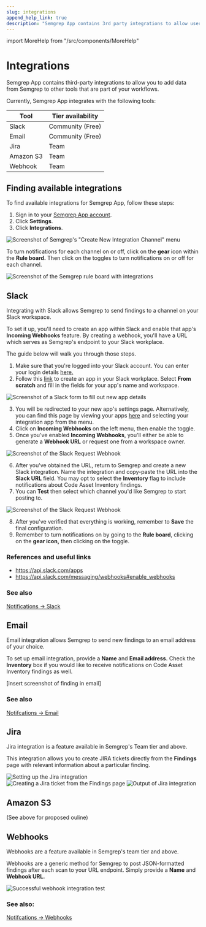 ```yaml
---
slug: integrations
append_help_link: true
description: "Semgrep App contains 3rd party integrations to allow users to add data from Semgrep to other tools that are part of their workflows."
---
```


import MoreHelp from "/src/components/MoreHelp"

# Integrations

Semgrep App contains third-party integrations to allow you to add data from Semgrep to other tools that are part of your workflows.

Currently, Semgrep App integrates with the following tools:

| Tool | Tier availability |
| ---- | ---------------- |
| Slack | Community (Free) |
| Email | Community (Free) |
| Jira | Team |
| Amazon S3 | Team |
| Webhook | Team |

## Finding available integrations

To find available integrations for Semgrep App, follow these steps:

1. Sign in to your [Semgrep App account](https://semgrep.dev/).
2. Click **Settings**.
3. Click **Integrations**.

![Screenshot of Semgrep's "Create New Integration Channel" menu](../img/integration-firstview.png)<br />

To turn notifications for each channel on or off, click on the **gear** icon within the **Rule board.** Then click on the toggles to turn notifications on or off for each channel.

![Screenshot of the Semgrep rule board with integrations](../img/integration-ruleboard.png)<br />

## Slack

Integrating with Slack allows Semgrep to send findings to a channel on your Slack workspace.

To set it up, you'll need to create an app within Slack and enable that app's **Incoming Webhooks** feature. By creating a webhook, you'll have a URL which serves as Semgrep's endpoint to your Slack workplace.

The guide below will walk you through those steps.

1. Make sure that you're logged into your Slack account. You can enter your login details [here.](https://slack.com/workspace-signin)
2. Follow this [link](https://api.slack.com/apps?new_app=1) to create an app in your Slack workplace. Select **From scratch** and fill in the fields for your app's name and workspace.

![Screenshot of a Slack form to fill out new app details](../img/slack-create-app-name.png)<br />

3. You will be redirected to your new app's settings page. Alternatively, you can find this page by viewing your apps [here](https://api.slack.com/apps) and selecting your integration app from the menu.
4. Click on **Incoming Webhooks** on the left menu, then enable the toggle.
5. Once you've enabled **Incoming Webhooks**, you'll either be able to generate a **Webhook URL** or request one from a workspace owner.

![Screenshot of the Slack Request Webhook  ](../img/slack-request-enable.png)<br />

6. After you've obtained the URL, return to Semgrep and create a new Slack integration. Name the integration and copy-paste the URL into the **Slack URL** field. You may opt to select the **Inventory** flag to include notifications about Code Asset Inventory findings.
7. You can **Test** then select which channel you'd like Semgrep to start posting to.

![Screenshot of the Slack Request Webhook  ](../img/slack-integration-hooktest.png)<br />

8. After you've verified that everything is working, remember to **Save** the final configuration.
9. Remember to turn notifications on by going to the **Rule board**, clicking on the **gear icon,** then clicking on the toggle.

### References and useful links

* https://api.slack.com/apps
* https://api.slack.com/messaging/webhooks#enable_webhooks

### See also

[Notifications -> Slack](notifications.md/#slack)


## Email

Email integration allows Semgrep to send new findings to an email address of your choice.

To set up email integration, provide a **Name** and **Email address.** Check the **Inventory** box if you would like to receive notifications on Code Asset Inventory findings as well.

[insert screenshot of finding in email]

### See also
[Notifcations -> Email](notifications.md/#email)

## Jira

Jira integration is a feature available in Semgrep's Team tier and above.

This integration allows you to create JIRA tickets directly from the **Findings** page with relevant information about a particular finding.

![Setting up the Jira integration](../img/jira-integrations-page.png)
![Creating a Jira ticket from the Findings page](../img/jira-findings-page.png)
![Output of Jira integration](../img/jira-template.png)


## Amazon S3

(See above for proposed ouline)


## Webhooks

Webhooks are a feature available in Semgrep's team tier and above.

Webhooks are a generic method for Semgrep to post JSON-formatted findings after each scan to your URL endpoint. Simply provide a **Name** and **Webhook URL.** 

![Successful webhook integration test](../img/webhook-successful-test.png)


### See also:

[Notifcations -> Webhooks](notifications.md/#webhooks)


<MoreHelp />
